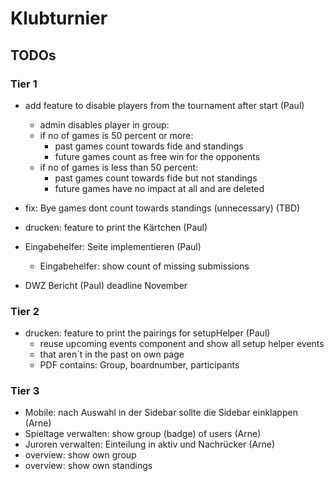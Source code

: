 # Klubturnier

## TODOs

### Tier 1

- add feature to disable players from the tournament after start (Paul)

  - admin disables player in group:
  - if no of games is 50 percent or more:
    - past games count towards fide and standings
    - future games count as free win for the opponents
  - if no of games is less than 50 percent:
    - past games count towards fide but not standings
    - future games have no impact at all and are deleted

- fix: Bye games dont count towards standings (unnecessary) (TBD)
- drucken: feature to print the Kärtchen (Paul)

- Eingabehelfer: Seite implementieren (Paul)

  - Eingabehelfer: show count of missing submissions

- DWZ Bericht (Paul) deadline November

### Tier 2

- drucken: feature to print the pairings for setupHelper (Paul)
  - reuse upcoming events component and show all setup helper events
  - that aren´t in the past on own page
  - PDF contains: Group, boardnumber, participants

### Tier 3

- Mobile: nach Auswahl in der Sidebar sollte die Sidebar einklappen (Arne)
- Spieltage verwalten: show group (badge) of users (Arne)
- Juroren verwalten: Einteilung in aktiv und Nachrücker (Arne)
- overview: show own group
- overview: show own standings
